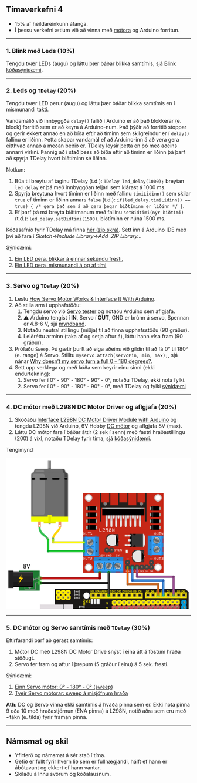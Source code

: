 ## Tímaverkefni 4

- 15% af heildareinkunn áfanga.
- Í þessu verkefni ætlum við að vinna með [mótora](https://www.instructables.com/Motors-and-Motion/) og Arduino forritun.

---

### 1. Blink með Leds (10%)

Tengdu tvær LEDs (augu) og láttu þær báðar blikka samtímis, sjá [Blink kóðasýnidæmi](https://learn.adafruit.com/adafruit-arduino-lesson-2-leds/blinking-the-led).

---

### 2. Leds og `TDelay` (20%)

Tengdu tvær LED perur (augu) og láttu þær báðar blikka samtímis en í mismunandi takti.

Vandamálið við innbyggða `delay()` fallið í Arduino er að það blokkerar (e. block) forritið sem er að keyra á Arduino-num. Það þýðir að forritið stoppar og gerir ekkert annað en að bíða eftir að tíminn sem skilgreindur er í `delay()` fallinu er liðinn. Þetta skapar vandamál ef að Arduino-inn á að vera gera eitthvað annað á meðan beðið er.
TDelay leysir þetta en þó með aðeins annarri virkni. Þannig að í stað þess að bíða eftir að tíminn er liðinn þá þarf að spyrja TDelay hvort biðtíminn sé liðinn.

Notkun:
1. Búa til breytu af taginu TDelay (t.d.): `TDelay led_delay(1000);` breytan `led_delay` er þá með innbyggðan teljari sem klárast á 1000 ms.
2. Spyrja breytuna hvort tíminn er liðinn með fallinu `timiLidinn()` sem skilar `true` ef tíminn er liðinn annars `false` (t.d.): `if(led_delay.timiLidinn() == true) { /* gera það sem á að gera þegar biðtíminn er liðinn */ }`.
3. Ef þarf þá má breyta biðtímanum með fallinu `setBidtimi(nýr biðtími)` (t.d.): `led_delay.setBidtimi(1500)`, biðtíminn er núna 1500 ms.

Kóðasafnið fyrir TDelay má finna [hér (zip skrá)](https://github.com/VESM1VS/AFANGI/raw/main/Kodi/tdelay.zip). Sett inn á Arduino IDE með því að fara í *Sketch->Include Library->Add .ZIP Library...*

Sýnidæmi:
1. [Ein LED pera, blikkar á einnar sekúndu fresti.](https://wokwi.com/projects/349788528390963795)
2. [Ein LED pera, mismunandi á og af tími](https://wokwi.com/projects/349253817043255891)

---

### 3. Servo og `TDelay` (20%)

1. Lestu [How Servo Motor Works & Interface It With Arduino](https://lastminuteengineers.com/servo-motor-arduino-tutorial/).
1. Að stilla arm í upphafstöðu:
   1. Tengdu servo við [Servo tester](https://www.allelectronics.com/item/str-110/servo-tester/1.html) og notaðu Arduino sem aflgjafa. 
   1. :warning: Arduino tengist í **IN**, Servo í **OUT**, GND er brúnn á servo, Spennan er 4.8-6 V, sjá [myndband](https://youtu.be/--bpb485i1Q?t=42).
   1. Notaðu neutral stillingu (miðja) til að finna upphafsstöðu (90 gráður). 
   1. Leiðréttu arminn (taka af og setja aftur á), láttu hann vísa fram (90 gráður). 
1. Prófaðu `Sweep`. Þú gætir þurft að eiga aðeins við gildin til að fá 0° til 180° (e. range) á Servo. Stilltu `myservo.attach(servoPin, min, max);`, sjá nánar [Why doesn’t my servo turn a full 0 – 180 degrees?](https://www.makerguides.com/servo-arduino-tutorial#attach).
1. Sett upp verklega og með kóða sem keyrir einu sinni (ekki endurtekning):
   1. Servo fer í 0° - 90° - 180° - 90° - 0°, notaðu TDelay, ekki nota fylki.
   1. Servo fer í 0° - 90° - 180° - 90° - 0°, með TDelay og fylki [sýnidæmi](https://wokwi.com/projects/361071024492607489)

---

### 4. DC mótor með L298N DC Motor Driver og aflgjafa (20%)

1. Skoðaðu [Interface L298N DC Motor Driver Module with Arduino](https://lastminuteengineers.com/l298n-dc-stepper-driver-arduino-tutorial/) og tengdu L298N við Arduino, 6V Hobby [DC mótor](https://components101.com/motors/toy-dc-motor) og aflgjafa 8V (max). 
2. Láttu DC mótor fara í báðar áttir (2 sek í senn) með fastri hraðastillingu (200) á víxl, notaðu TDelay fyrir tíma, sjá [kóðasýnidæmi](https://github.com/VESM1VS/AFANGI/blob/main/Kodi/DCMotor.ino).

Tengimynd

![dc mótor og L298N](https://github.com/VESM1VS/AFANGI/blob/main/Kennsluefni/L298N_og_einn_dc.png)

---

### 5. DC mótor og Servo samtímis með `TDelay` (30%)

Eftirfarandi þarf að gerast samtímis:
1. Mótor DC með L298N DC Motor Drive snýst í eina átt á föstum hraða stöðugt. 
2. Servo fer fram og aftur í þrepum (5 gráður í einu) á 5 sek. fresti.

Sýnidæmi:
1. [Einn Servo mótor: 0° - 180° - 0° (sweep)](https://wokwi.com/projects/349792066153218642)
1. [Tveir Servo mótorar: sweep á misjöfnum hraða](https://wokwi.com/projects/349794862688633427) 

**Ath**:  DC og Servo vinna ekki samtímis á hvaða pinna sem er. Ekki nota pinna 9 eða 10 með hraðastjórnun (ENA pinna) á L298N, notið aðra sem eru með ~tákn (e. tilda) fyrir framan pinna. 

<!--
> servo.h library messes up with the Arduino pwm pins. It disables the 9 and 10 pins even we haven't connected a servo to that. We have to use pwm other than (9, 10) for the dc motor driver's enable pin.
-->

---

## Námsmat og skil
- Yfirferð og námsmat á sér stað í tíma.
- Gefið er fullt fyrir hvern lið sem er fullnægjandi, hálft ef hann er ábótavant og ekkert ef hann vantar.
- Skilaðu á Innu svörum og kóðalausnum.
